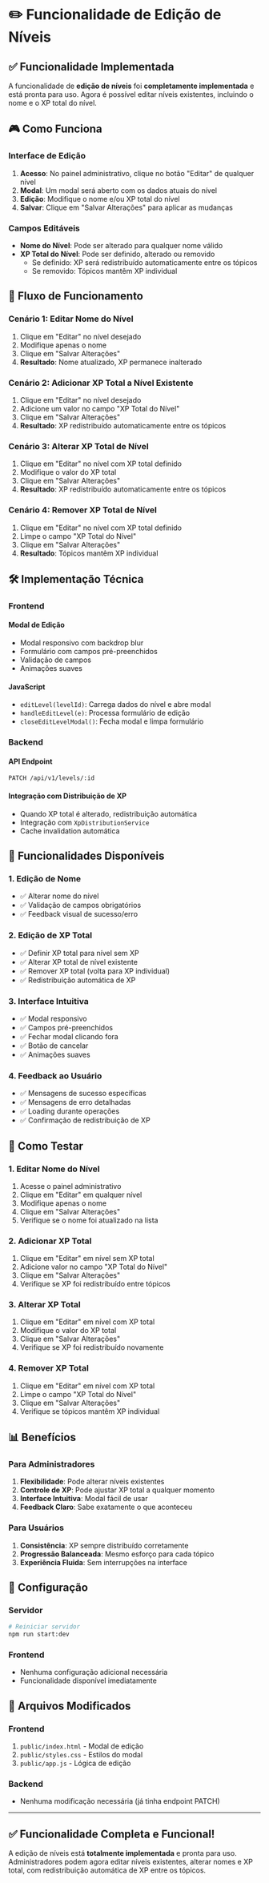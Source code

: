# ✏️ Funcionalidade de Edição de Níveis

## ✅ Funcionalidade Implementada

A funcionalidade de **edição de níveis** foi **completamente implementada** e está pronta para uso. Agora é possível editar níveis existentes, incluindo o nome e o XP total do nível.

## 🎮 Como Funciona

### **Interface de Edição**

1. **Acesso**: No painel administrativo, clique no botão "Editar" de qualquer nível
2. **Modal**: Um modal será aberto com os dados atuais do nível
3. **Edição**: Modifique o nome e/ou XP total do nível
4. **Salvar**: Clique em "Salvar Alterações" para aplicar as mudanças

### **Campos Editáveis**

- **Nome do Nível**: Pode ser alterado para qualquer nome válido
- **XP Total do Nível**: Pode ser definido, alterado ou removido
    - Se definido: XP será redistribuído automaticamente entre os tópicos
    - Se removido: Tópicos mantêm XP individual

## 🔄 Fluxo de Funcionamento

### **Cenário 1: Editar Nome do Nível**

1. Clique em "Editar" no nível desejado
2. Modifique apenas o nome
3. Clique em "Salvar Alterações"
4. **Resultado**: Nome atualizado, XP permanece inalterado

### **Cenário 2: Adicionar XP Total a Nível Existente**

1. Clique em "Editar" no nível desejado
2. Adicione um valor no campo "XP Total do Nível"
3. Clique em "Salvar Alterações"
4. **Resultado**: XP redistribuído automaticamente entre os tópicos

### **Cenário 3: Alterar XP Total de Nível**

1. Clique em "Editar" no nível com XP total definido
2. Modifique o valor do XP total
3. Clique em "Salvar Alterações"
4. **Resultado**: XP redistribuído automaticamente entre os tópicos

### **Cenário 4: Remover XP Total de Nível**

1. Clique em "Editar" no nível com XP total definido
2. Limpe o campo "XP Total do Nível"
3. Clique em "Salvar Alterações"
4. **Resultado**: Tópicos mantêm XP individual

## 🛠️ Implementação Técnica

### **Frontend**

#### **Modal de Edição**

- Modal responsivo com backdrop blur
- Formulário com campos pré-preenchidos
- Validação de campos
- Animações suaves

#### **JavaScript**

- `editLevel(levelId)`: Carrega dados do nível e abre modal
- `handleEditLevel(e)`: Processa formulário de edição
- `closeEditLevelModal()`: Fecha modal e limpa formulário

### **Backend**

#### **API Endpoint**

```
PATCH /api/v1/levels/:id
```

#### **Integração com Distribuição de XP**

- Quando XP total é alterado, redistribuição automática
- Integração com `XpDistributionService`
- Cache invalidation automática

## 🎯 Funcionalidades Disponíveis

### **1. Edição de Nome**

- ✅ Alterar nome do nível
- ✅ Validação de campos obrigatórios
- ✅ Feedback visual de sucesso/erro

### **2. Edição de XP Total**

- ✅ Definir XP total para nível sem XP
- ✅ Alterar XP total de nível existente
- ✅ Remover XP total (volta para XP individual)
- ✅ Redistribuição automática de XP

### **3. Interface Intuitiva**

- ✅ Modal responsivo
- ✅ Campos pré-preenchidos
- ✅ Fechar modal clicando fora
- ✅ Botão de cancelar
- ✅ Animações suaves

### **4. Feedback ao Usuário**

- ✅ Mensagens de sucesso específicas
- ✅ Mensagens de erro detalhadas
- ✅ Loading durante operações
- ✅ Confirmação de redistribuição de XP

## 🧪 Como Testar

### **1. Editar Nome do Nível**

1. Acesse o painel administrativo
2. Clique em "Editar" em qualquer nível
3. Modifique apenas o nome
4. Clique em "Salvar Alterações"
5. Verifique se o nome foi atualizado na lista

### **2. Adicionar XP Total**

1. Clique em "Editar" em nível sem XP total
2. Adicione valor no campo "XP Total do Nível"
3. Clique em "Salvar Alterações"
4. Verifique se XP foi redistribuído entre tópicos

### **3. Alterar XP Total**

1. Clique em "Editar" em nível com XP total
2. Modifique o valor do XP total
3. Clique em "Salvar Alterações"
4. Verifique se XP foi redistribuído novamente

### **4. Remover XP Total**

1. Clique em "Editar" em nível com XP total
2. Limpe o campo "XP Total do Nível"
3. Clique em "Salvar Alterações"
4. Verifique se tópicos mantêm XP individual

## 📊 Benefícios

### **Para Administradores**

1. **Flexibilidade**: Pode alterar níveis existentes
2. **Controle de XP**: Pode ajustar XP total a qualquer momento
3. **Interface Intuitiva**: Modal fácil de usar
4. **Feedback Claro**: Sabe exatamente o que aconteceu

### **Para Usuários**

1. **Consistência**: XP sempre distribuído corretamente
2. **Progressão Balanceada**: Mesmo esforço para cada tópico
3. **Experiência Fluida**: Sem interrupções na interface

## 🔧 Configuração

### **Servidor**

```bash
# Reiniciar servidor
npm run start:dev
```

### **Frontend**

- Nenhuma configuração adicional necessária
- Funcionalidade disponível imediatamente

## 📝 Arquivos Modificados

### **Frontend**

1. `public/index.html` - Modal de edição
2. `public/styles.css` - Estilos do modal
3. `public/app.js` - Lógica de edição

### **Backend**

- Nenhuma modificação necessária (já tinha endpoint PATCH)

---

## ✅ **Funcionalidade Completa e Funcional!**

A edição de níveis está **totalmente implementada** e pronta para uso. Administradores podem agora editar níveis existentes, alterar nomes e XP total, com redistribuição automática de XP entre os tópicos.

